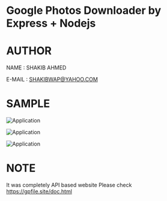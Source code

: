 # Google Photos Downloader by Express + Nodejs

# AUTHOR

NAME : SHAKIB AHMED

E-MAIL : SHAKIBWAP@YAHOO.COM

# SAMPLE

![Application](https://i.ibb.co/DphD5JV/Screenshot-2023-11-23-171938.png?raw=true)

![Application](https://i.ibb.co/G51BccB/Screenshot-2023-11-23-171951.png?raw=true)

![Application](https://i.ibb.co/fYV5P8b/Screenshot-2023-11-23-172001.png?raw=true)

# NOTE

It was completely API based website
Please check https://gpfile.site/doc.html
